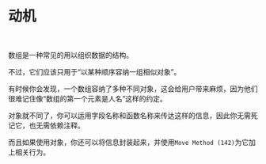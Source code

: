 # 动机

<br>

数组是一种常见的用以组织数据的结构。

不过，它们应该只用于“以某种顺序容纳一组相似对象”。

有时候你会发现，一个数组容纳了多种不同对象，这会给用户带来麻烦，因为他们很难记住像“数组的第一个元素是人名”这样的约定。

对象就不同了，你可以运用字段名称和函数名称来传达这样的信息，因此你无需死记它，也无需依赖注释。

而且如果使用对象，你还可以将信息封装起来，并使用`Move Method (142)`为它加上相关行为。

<br>

